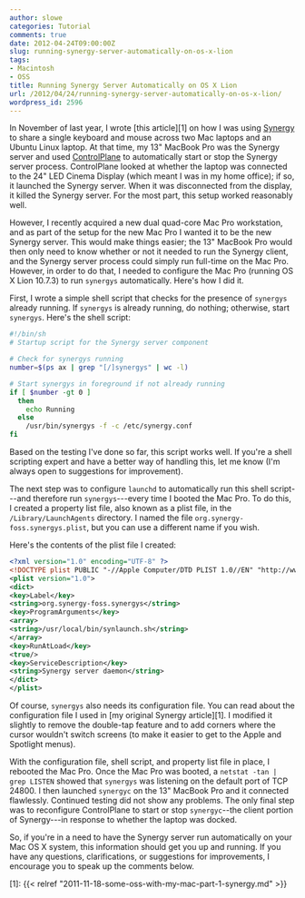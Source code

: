 ```yaml
---
author: slowe
categories: Tutorial
comments: true
date: 2012-04-24T09:00:00Z
slug: running-synergy-server-automatically-on-os-x-lion
tags:
- Macintosh
- OSS
title: Running Synergy Server Automatically on OS X Lion
url: /2012/04/24/running-synergy-server-automatically-on-os-x-lion/
wordpress_id: 2596
---
```


In November of last year, I wrote [this article][1] on how I was using [Synergy](http://synergy-foss.org/) to share a single keyboard and mouse across two Mac laptops and an Ubuntu Linux laptop. At that time, my 13" MacBook Pro was the Synergy server and used [ControlPlane](http://www.controlplaneapp.com/) to automatically start or stop the Synergy server process. ControlPlane looked at whether the laptop was connected to the 24" LED Cinema Display (which meant I was in my home office); if so, it launched the Synergy server. When it was disconnected from the display, it killed the Synergy server. For the most part, this setup worked reasonably well.

However, I recently acquired a new dual quad-core Mac Pro workstation, and as part of the setup for the new Mac Pro I wanted it to be the new Synergy server. This would make things easier; the 13" MacBook Pro would then only need to know whether or not it needed to run the Synergy client, and the Synergy server process could simply run full-time on the Mac Pro. However, in order to do that, I needed to configure the Mac Pro (running OS X Lion 10.7.3) to run `synergys` automatically. Here's how I did it.

First, I wrote a simple shell script that checks for the presence of `synergys` already running. If `synergys` is already running, do nothing; otherwise, start `synergys`. Here's the shell script:

```sh
#!/bin/sh
# Startup script for the Synergy server component

# Check for synergys running
number=$(ps ax | grep "[/]synergys" | wc -l)

# Start synergys in foreground if not already running
if [ $number -gt 0 ]
  then
  	echo Running
  else
    /usr/bin/synergys -f -c /etc/synergy.conf
fi
```

Based on the testing I've done so far, this script works well. If you're a shell scripting expert and have a better way of handling this, let me know (I'm always open to suggestions for improvement).

The next step was to configure `launchd` to automatically run this shell script---and therefore run `synergys`---every time I booted the Mac Pro. To do this, I created a property list file, also known as a plist file, in the `/Library/LaunchAgents` directory. I named the file `org.synergy-foss.synergys.plist`, but you can use a different name if you wish.

Here's the contents of the plist file I created:

```xml
<?xml version="1.0" encoding="UTF-8" ?>
<!DOCTYPE plist PUBLIC "-//Apple Computer/DTD PLIST 1.0//EN" "http://www.apple.com/DTDs/PropertyList-1.0.dtd">
<plist version="1.0">
<dict>
<key>Label</key>
<string>org.synergy-foss.synergys</string>
<key>ProgramArguments</key>
<array>
<string>/usr/local/bin/synlaunch.sh</string>
</array>
<key>RunAtLoad</key>
<true/>
<key>ServiceDescription</key>
<string>Synergy server daemon</string>
</dict>
</plist>
```

Of course, `synergys` also needs its configuration file. You can read about the configuration file I used in [my original Synergy article][1]. I modified it slightly to remove the double-tap feature and to add corners where the cursor wouldn't switch screens (to make it easier to get to the Apple and Spotlight menus).

With the configuration file, shell script, and property list file in place, I rebooted the Mac Pro. Once the Mac Pro was booted, a `netstat -tan | grep LISTEN` showed that `synergys` was listening on the default port of TCP 24800. I then launched `synergyc` on the 13" MacBook Pro and it connected flawlessly. Continued testing did not show any problems. The only final step was to reconfigure ControlPlane to start or stop `synergyc`--the client portion of Synergy---in response to whether the laptop was docked.

So, if you're in a need to have the Synergy server run automatically on your Mac OS X system, this information should get you up and running. If you have any questions, clarifications, or suggestions for improvements, I encourage you to speak up the comments below.

[1]: {{< relref "2011-11-18-some-oss-with-my-mac-part-1-synergy.md" >}}
